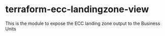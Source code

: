 # terraform-ecc-landingzone-view

This is the module to expose the ECC landing zone output to the Business Units


